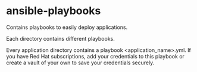 # ansible-playbooks

Contains playbooks to easily deploy applications.

Each directory contains different playbooks.

Every application directory contains a playbook <application_name>.yml. If you have Red Hat subscriptions, add your credentials to this playbook or create a vault of your own to save your credentials securely.
